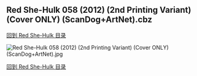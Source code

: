 ## Red She-Hulk 058 (2012) (2nd Printing Variant) (Cover ONLY) (ScanDog+ArtNet).cbz


[回到 Red She-Hulk 目录](https://github.com/alicewish/markdown/blob/master/series/Red-She-Hulk.md)


![Red She-Hulk 058 (2012) (2nd Printing Variant) (Cover ONLY) (ScanDog+ArtNet).jpg](https://wx1.sinaimg.cn/large/6a9fdecaly1fr0wwcoselj21401pf1c3.jpg)

[回到 Red She-Hulk 目录](https://github.com/alicewish/markdown/blob/master/series/Red-She-Hulk.md)

